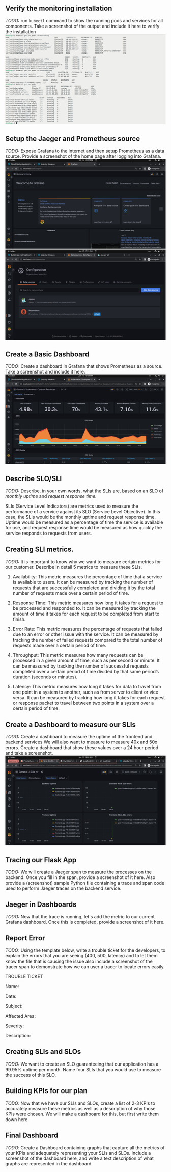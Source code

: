 ## Verify the monitoring installation

*TODO:* run `kubectl` command to show the running pods and services for all components. Take a screenshot of the output and include it here to verify the installation
![get_all_svc_pod](answer-img/get_all_svc_pods.png)

## Setup the Jaeger and Prometheus source
*TODO:* Expose Grafana to the internet and then setup Prometheus as a data source. Provide a screenshot of the home page after logging into Grafana.
![grafana_web_ui](answer-img/grafana_web_ui.png)
![data_source](answer-img/data_source.png)

## Create a Basic Dashboard
*TODO:* Create a dashboard in Grafana that shows Prometheus as a source. Take a screenshot and include it here.
![prometheus_data_source](answer-img/prometheus_data_source.png)

## Describe SLO/SLI
*TODO:* Describe, in your own words, what the SLIs are, based on an SLO of *monthly uptime* and *request response time*.

SLIs (Service Level Indicators) are metrics used to measure the performance of a service against its SLO (Service Level Objective). In this case, the SLIs would be the monthly uptime and request response time. Uptime would be measured as a percentage of time the service is available for use, and request response time would be measured as how quickly the service responds to requests from users.

## Creating SLI metrics.
*TODO:* It is important to know why we want to measure certain metrics for our customer. Describe in detail 5 metrics to measure these SLIs. 

1. Availability: This metric measures the percentage of time that a service is available to users. It can be measured by tracking the number of requests that are successfully completed and dividing it by the total number of requests made over a certain period of time.

2. Response Time: This metric measures how long it takes for a request to be processed and responded to. It can be measured by tracking the amount of time it takes for each request to be completed from start to finish.

3. Error Rate: This metric measures the percentage of requests that failed due to an error or other issue with the service. It can be measured by tracking the number of failed requests compared to the total number of requests made over a certain period of time.

4. Throughput: This metric measures how many requests can be processed in a given amount of time, such as per second or minute. It can be measured by tracking the number of successful requests completed over a certain period of time divided by that same period’s duration (seconds or minutes). 

5. Latency: This metric measures how long it takes for data to travel from one point in a system to another, such as from server to client or vice versa. It can be measured by tracking how long it takes for each request or response packet to travel between two points in a system over a certain period of time.

## Create a Dashboard to measure our SLIs
*TODO:* Create a dashboard to measure the uptime of the frontend and backend services We will also want to measure to measure 40x and 50x errors. Create a dashboard that show these values over a 24 hour period and take a screenshot.
![uptime_dashboard](answer-img/uptime_dashboard.png)

## Tracing our Flask App
*TODO:*  We will create a Jaeger span to measure the processes on the backend. Once you fill in the span, provide a screenshot of it here. Also provide a (screenshot) sample Python file containing a trace and span code used to perform Jaeger traces on the backend service.

## Jaeger in Dashboards
*TODO:* Now that the trace is running, let's add the metric to our current Grafana dashboard. Once this is completed, provide a screenshot of it here.

## Report Error
*TODO:* Using the template below, write a trouble ticket for the developers, to explain the errors that you are seeing (400, 500, latency) and to let them know the file that is causing the issue also include a screenshot of the tracer span to demonstrate how we can user a tracer to locate errors easily.

TROUBLE TICKET

Name:

Date:

Subject:

Affected Area:

Severity:

Description:


## Creating SLIs and SLOs
*TODO:* We want to create an SLO guaranteeing that our application has a 99.95% uptime per month. Name four SLIs that you would use to measure the success of this SLO.

## Building KPIs for our plan
*TODO*: Now that we have our SLIs and SLOs, create a list of 2-3 KPIs to accurately measure these metrics as well as a description of why those KPIs were chosen. We will make a dashboard for this, but first write them down here.

## Final Dashboard
*TODO*: Create a Dashboard containing graphs that capture all the metrics of your KPIs and adequately representing your SLIs and SLOs. Include a screenshot of the dashboard here, and write a text description of what graphs are represented in the dashboard.  
